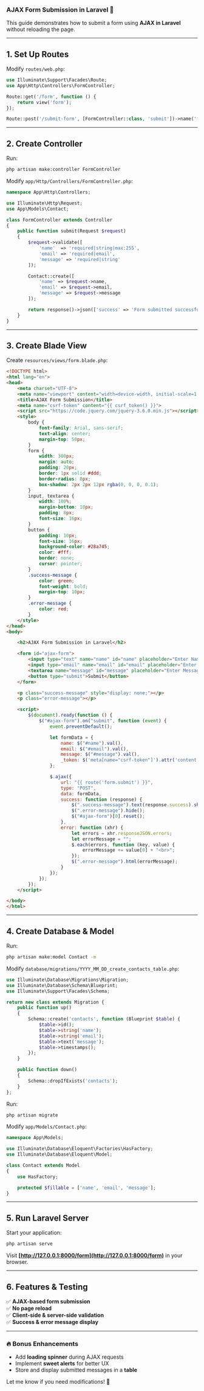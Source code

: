 ### **AJAX Form Submission in Laravel** 🚀  

This guide demonstrates how to submit a form using **AJAX in Laravel** without reloading the page.  

---

## **1. Set Up Routes**  
Modify `routes/web.php`:

```php
use Illuminate\Support\Facades\Route;
use App\Http\Controllers\FormController;

Route::get('/form', function () {
    return view('form');
});

Route::post('/submit-form', [FormController::class, 'submit'])->name('form.submit');
```

---

## **2. Create Controller**  
Run:

```bash
php artisan make:controller FormController
```

Modify `app/Http/Controllers/FormController.php`:

```php
namespace App\Http\Controllers;

use Illuminate\Http\Request;
use App\Models\Contact;

class FormController extends Controller
{
    public function submit(Request $request)
    {
        $request->validate([
            'name'  => 'required|string|max:255',
            'email' => 'required|email',
            'message' => 'required|string'
        ]);

        Contact::create([
            'name' => $request->name,
            'email' => $request->email,
            'message' => $request->message
        ]);

        return response()->json(['success' => 'Form submitted successfully!']);
    }
}
```

---

## **3. Create Blade View**  
Create `resources/views/form.blade.php`:

```html
<!DOCTYPE html>
<html lang="en">
<head>
    <meta charset="UTF-8">
    <meta name="viewport" content="width=device-width, initial-scale=1.0">
    <title>AJAX Form Submission</title>
    <meta name="csrf-token" content="{{ csrf_token() }}">
    <script src="https://code.jquery.com/jquery-3.6.0.min.js"></script>
    <style>
        body {
            font-family: Arial, sans-serif;
            text-align: center;
            margin-top: 50px;
        }
        form {
            width: 300px;
            margin: auto;
            padding: 20px;
            border: 1px solid #ddd;
            border-radius: 8px;
            box-shadow: 2px 2px 12px rgba(0, 0, 0, 0.1);
        }
        input, textarea {
            width: 100%;
            margin-bottom: 10px;
            padding: 8px;
            font-size: 16px;
        }
        button {
            padding: 10px;
            font-size: 16px;
            background-color: #28a745;
            color: #fff;
            border: none;
            cursor: pointer;
        }
        .success-message {
            color: green;
            font-weight: bold;
            margin-top: 10px;
        }
        .error-message {
            color: red;
        }
    </style>
</head>
<body>

    <h2>AJAX Form Submission in Laravel</h2>

    <form id="ajax-form">
        <input type="text" name="name" id="name" placeholder="Enter Name">
        <input type="email" name="email" id="email" placeholder="Enter Email">
        <textarea name="message" id="message" placeholder="Enter Message"></textarea>
        <button type="submit">Submit</button>
    </form>

    <p class="success-message" style="display: none;"></p>
    <p class="error-message"></p>

    <script>
        $(document).ready(function () {
            $("#ajax-form").on("submit", function (event) {
                event.preventDefault();

                let formData = {
                    name: $("#name").val(),
                    email: $("#email").val(),
                    message: $("#message").val(),
                    _token: $('meta[name="csrf-token"]').attr('content')
                };

                $.ajax({
                    url: "{{ route('form.submit') }}",
                    type: "POST",
                    data: formData,
                    success: function (response) {
                        $(".success-message").text(response.success).show();
                        $(".error-message").hide();
                        $("#ajax-form")[0].reset();
                    },
                    error: function (xhr) {
                        let errors = xhr.responseJSON.errors;
                        let errorMessage = "";
                        $.each(errors, function (key, value) {
                            errorMessage += value[0] + "<br>";
                        });
                        $(".error-message").html(errorMessage);
                    }
                });
            });
        });
    </script>

</body>
</html>
```

---

## **4. Create Database & Model**  
Run:

```bash
php artisan make:model Contact -m
```

Modify `database/migrations/YYYY_MM_DD_create_contacts_table.php`:

```php
use Illuminate\Database\Migrations\Migration;
use Illuminate\Database\Schema\Blueprint;
use Illuminate\Support\Facades\Schema;

return new class extends Migration {
    public function up()
    {
        Schema::create('contacts', function (Blueprint $table) {
            $table->id();
            $table->string('name');
            $table->string('email');
            $table->text('message');
            $table->timestamps();
        });
    }

    public function down()
    {
        Schema::dropIfExists('contacts');
    }
};
```

Run:

```bash
php artisan migrate
```

Modify `app/Models/Contact.php`:

```php
namespace App\Models;

use Illuminate\Database\Eloquent\Factories\HasFactory;
use Illuminate\Database\Eloquent\Model;

class Contact extends Model
{
    use HasFactory;

    protected $fillable = ['name', 'email', 'message'];
}
```

---

## **5. Run Laravel Server**
Start your application:

```bash
php artisan serve
```

Visit **[http://127.0.0.1:8000/form](http://127.0.0.1:8000/form)** in your browser.

---

## **6. Features & Testing**
✅ **AJAX-based form submission**  
✅ **No page reload**  
✅ **Client-side & server-side validation**  
✅ **Success & error message display**  

---

### **🔥 Bonus Enhancements**
- Add **loading spinner** during AJAX requests  
- Implement **sweet alerts** for better UX  
- Store and display submitted messages in a **table**  

Let me know if you need modifications! 🚀